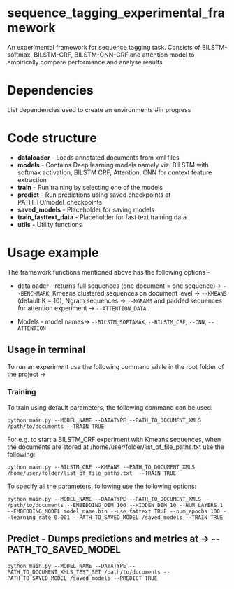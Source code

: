 # sequence_tagging_experimental_framework
An experimental framework for sequence tagging task. Consists of BILSTM-softmax, BILSTM-CRF, BILSTM-CNN-CRF and attention model to empirically compare performance and analyse results

# Dependencies
List dependencies used to create an environments #in progress

# Code structure

* **dataloader** - Loads annotated documents from xml files
* **models**  - Contains Deep learning models namely viz. BILSTM with softmax activation, BILSTM CRF, Attention, CNN for context feature extraction
* **train**  - Run training by selecting one of the models
* **predict** -  Run predictions using saved checkpoints at PATH_TO/model_checkpoints 
* **saved_models**  - Placeholder for saving models
* **train_fasttext_data**  - Placeholder for fast text training data
* **utils**  - Utility functions 




# Usage example

The framework functions mentioned above has the following options - 
* dataloader - returns full sequences (one document = one sequence)-> `--BENCHMARK`, Kmeans clustered sequences on document level -> `--KMEANS` (default K = 10), Ngram sequences -> `--NGRAMS` and padded sequences for attention experiment -> `--ATTENTION_DATA` .

* Models - model names-> `--BILSTM_SOFTAMAX`, `--BILSTM_CRF`, `--CNN`, `--ATTENTION`

## Usage in terminal
To run an experiment use the following command while in the root folder of the project ->
### Training
To train using default parameters, the following command can be used:
```
python main.py --MODEL_NAME --DATATYPE --PATH_TO_DOCUMENT_XMLS /path/to/documents --TRAIN TRUE
```
For e.g. to start a BILSTM_CRF experiment with Kmeans sequences, when the documents are stored at /home/user/folder/list_of_file_paths.txt use the following:
```
python main.py --BILSTM_CRF --KMEANS --PATH_TO_DOCUMENT_XMLS /home/user/folder/list_of_file_paths.txt  --TRAIN TRUE
```

To specify all the parameters, following use the following options:
```
python main.py --MODEL_NAME --DATATYPE --PATH_TO_DOCUMENT_XMLS /path/to/documents --EMBEDDING DIM 100 --HIDDEN_DIM 10 --NUM_LAYERS 1 --EMBEDDING_MODEL model_name.bin --use_fattext TRUE --num_epochs 100 --learning_rate 0.001 --PATH_TO_SAVED_MODEL /saved_models --TRAIN TRUE
```
## Predict - Dumps predictions and metrics at -> --PATH_TO_SAVED_MODEL

```
python main.py --MODEL_NAME --DATATYPE --PATH_TO_DOCUMENT_XMLS_TEST_SET /path/to/documents --PATH_TO_SAVED_MODEL /saved_models --PREDICT TRUE
```
